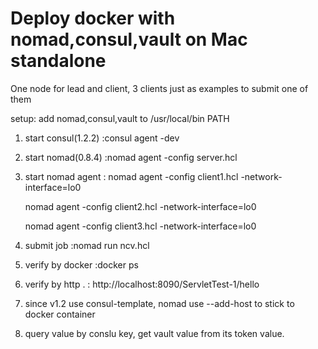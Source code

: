 # Deploy docker with nomad,consul,vault on Mac standalone

One node for lead and client, 3 clients just as examples to submit one of them

setup: add nomad,consul,vault to /usr/local/bin PATH

1. start consul(1.2.2) :consul agent -dev
2. start nomad(0.8.4)  :nomad agent -config server.hcl
3. start nomad agent   :
      nomad agent -config client1.hcl -network-interface=lo0
      
      nomad agent -config client2.hcl -network-interface=lo0
      
      nomad agent -config client3.hcl -network-interface=lo0
4. submit job          :nomad run ncv.hcl
5. verify by docker    :docker ps
6. verify by http .    : http://localhost:8090/ServletTest-1/hello
7. since v1.2 use consul-template, nomad use --add-host to stick to docker container
8. query value by conslu key, get vault value from its token value. 



